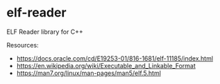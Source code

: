 # elf-reader
ELF Reader library for C++

Resources:
- https://docs.oracle.com/cd/E19253-01/816-1681/elf-11185/index.html
- https://en.wikipedia.org/wiki/Executable_and_Linkable_Format
- https://man7.org/linux/man-pages/man5/elf.5.html
